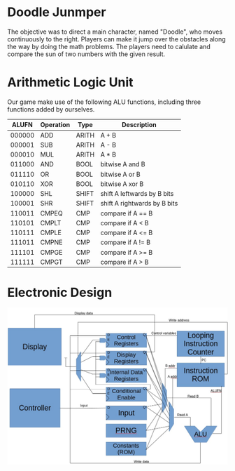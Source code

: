 # Doodle Junmper
The objective was to direct a main character, named "Doodle", who moves continuously to the right. Players can make it jump over the obstacles along the way by doing the math problems. The players need to calulate and compare the sun of two numbers with the given result. 


Arithmetic Logic Unit
======================

Our game make use of the following ALU functions, including three functions added by ourselves.

ALUFN  | Operation | Type    | Description
------ | --------- | ------- | ------------------
000000 | ADD       | ARITH   | A + B
000001 | SUB       | ARITH   | A - B
000010 | MUL       | ARITH   | A * B
011000 | AND       | BOOL    | bitwise A and B
011110 | OR        | BOOL    | bitwise A or B
010110 | XOR       | BOOL    | bitwise A xor B
100000 | SHL       | SHIFT   | shift A leftwards by B bits
100001 | SHR       | SHIFT   | shift A rightwards by B bits
110011 | CMPEQ     | CMP     | compare if A == B
110101 | CMPLT     | CMP     | compare if A < B
110111 | CMPLE     | CMP     | compare if A <= B
111011 | CMPNE     | CMP     | compare if A != B
111101 | CMPGE     | CMP     | compare if A >= B
111111 | CMPGT     | CMP     | compare if A > B


Electronic Design
=================
![Alt text](https://github.com/Jiankun0830/Doodle-Jumper/raw/master/Electronic_design.jpeg)






